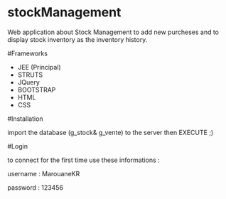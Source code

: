 # stockManagement
Web application about Stock Management to add new purcheses and to display stock inventory as the inventory history.


#Frameworks
- JEE (Principal)
- STRUTS
- JQuery
- BOOTSTRAP
- HTML
- CSS


#Installation

import the database (g_stock& g_vente) to the server then EXECUTE ;)



#Login

to connect for the first time use these informations : 

username : MarouaneKR

password : 123456
